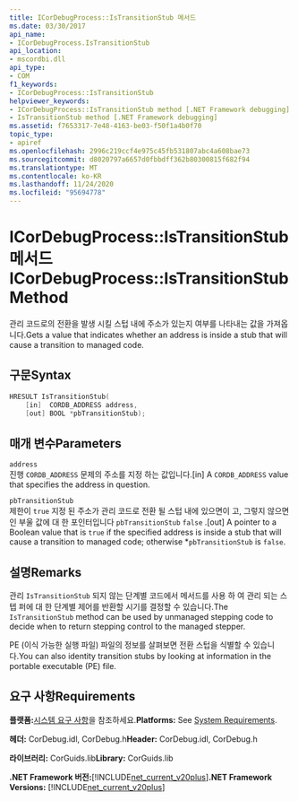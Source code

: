 ```yaml
---
title: ICorDebugProcess::IsTransitionStub 메서드
ms.date: 03/30/2017
api_name:
- ICorDebugProcess.IsTransitionStub
api_location:
- mscordbi.dll
api_type:
- COM
f1_keywords:
- ICorDebugProcess::IsTransitionStub
helpviewer_keywords:
- ICorDebugProcess::IsTransitionStub method [.NET Framework debugging]
- IsTransitionStub method [.NET Framework debugging]
ms.assetid: f7653317-7e48-4163-be03-f50f1a4b0f70
topic_type:
- apiref
ms.openlocfilehash: 2996c219ccf4e975c45fb531807abc4a608bae73
ms.sourcegitcommit: d8020797a6657d0fbbdff362b80300815f682f94
ms.translationtype: MT
ms.contentlocale: ko-KR
ms.lasthandoff: 11/24/2020
ms.locfileid: "95694778"
---
```

# <a name="icordebugprocessistransitionstub-method"></a><span data-ttu-id="a0f73-102">ICorDebugProcess::IsTransitionStub 메서드</span><span class="sxs-lookup"><span data-stu-id="a0f73-102">ICorDebugProcess::IsTransitionStub Method</span></span>

<span data-ttu-id="a0f73-103">관리 코드로의 전환을 발생 시킬 스텁 내에 주소가 있는지 여부를 나타내는 값을 가져옵니다.</span><span class="sxs-lookup"><span data-stu-id="a0f73-103">Gets a value that indicates whether an address is inside a stub that will cause a transition to managed code.</span></span>  
  
## <a name="syntax"></a><span data-ttu-id="a0f73-104">구문</span><span class="sxs-lookup"><span data-stu-id="a0f73-104">Syntax</span></span>  
  
```cpp  
HRESULT IsTransitionStub(  
    [in]  CORDB_ADDRESS address,  
    [out] BOOL *pbTransitionStub);  
```  
  
## <a name="parameters"></a><span data-ttu-id="a0f73-105">매개 변수</span><span class="sxs-lookup"><span data-stu-id="a0f73-105">Parameters</span></span>  

 `address`  
 <span data-ttu-id="a0f73-106">진행 `CORDB_ADDRESS` 문제의 주소를 지정 하는 값입니다.</span><span class="sxs-lookup"><span data-stu-id="a0f73-106">[in] A `CORDB_ADDRESS` value that specifies the address in question.</span></span>  
  
 `pbTransitionStub`  
 <span data-ttu-id="a0f73-107">제한이 `true` 지정 된 주소가 관리 코드로 전환 될 스텁 내에 있으면이 고, 그렇지 않으면 인 부울 값에 대 한 포인터입니다 `pbTransitionStub` `false` .</span><span class="sxs-lookup"><span data-stu-id="a0f73-107">[out] A pointer to a Boolean value that is `true` if the specified address is inside a stub that will cause a transition to managed code; otherwise \*`pbTransitionStub` is `false`.</span></span>  
  
## <a name="remarks"></a><span data-ttu-id="a0f73-108">설명</span><span class="sxs-lookup"><span data-stu-id="a0f73-108">Remarks</span></span>  

 <span data-ttu-id="a0f73-109">관리 `IsTransitionStub` 되지 않는 단계별 코드에서 메서드를 사용 하 여 관리 되는 스텝 퍼에 대 한 단계별 제어를 반환할 시기를 결정할 수 있습니다.</span><span class="sxs-lookup"><span data-stu-id="a0f73-109">The `IsTransitionStub` method can be used by unmanaged stepping code to decide when to return stepping control to the managed stepper.</span></span>  
  
 <span data-ttu-id="a0f73-110">PE (이식 가능한 실행 파일) 파일의 정보를 살펴보면 전환 스텁을 식별할 수 있습니다.</span><span class="sxs-lookup"><span data-stu-id="a0f73-110">You can also identity transition stubs by looking at information in the portable executable (PE) file.</span></span>  
  
## <a name="requirements"></a><span data-ttu-id="a0f73-111">요구 사항</span><span class="sxs-lookup"><span data-stu-id="a0f73-111">Requirements</span></span>  

 <span data-ttu-id="a0f73-112">**플랫폼:**[시스템 요구 사항](../../get-started/system-requirements.md)을 참조하세요.</span><span class="sxs-lookup"><span data-stu-id="a0f73-112">**Platforms:** See [System Requirements](../../get-started/system-requirements.md).</span></span>  
  
 <span data-ttu-id="a0f73-113">**헤더:** CorDebug.idl, CorDebug.h</span><span class="sxs-lookup"><span data-stu-id="a0f73-113">**Header:** CorDebug.idl, CorDebug.h</span></span>  
  
 <span data-ttu-id="a0f73-114">**라이브러리:** CorGuids.lib</span><span class="sxs-lookup"><span data-stu-id="a0f73-114">**Library:** CorGuids.lib</span></span>  
  
 <span data-ttu-id="a0f73-115">**.NET Framework 버전:**[!INCLUDE[net_current_v20plus](../../../../includes/net-current-v20plus-md.md)]</span><span class="sxs-lookup"><span data-stu-id="a0f73-115">**.NET Framework Versions:** [!INCLUDE[net_current_v20plus](../../../../includes/net-current-v20plus-md.md)]</span></span>

